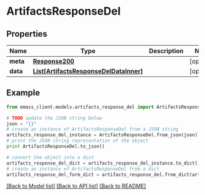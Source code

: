 # ArtifactsResponseDel


## Properties
Name | Type | Description | Notes
------------ | ------------- | ------------- | -------------
**meta** | [**Response200**](Response200.md) |  | [optional] 
**data** | [**List[ArtifactsResponseDelDataInner]**](ArtifactsResponseDelDataInner.md) |  | [optional] 

## Example

```python
from emass_client.models.artifacts_response_del import ArtifactsResponseDel

# TODO update the JSON string below
json = "{}"
# create an instance of ArtifactsResponseDel from a JSON string
artifacts_response_del_instance = ArtifactsResponseDel.from_json(json)
# print the JSON string representation of the object
print ArtifactsResponseDel.to_json()

# convert the object into a dict
artifacts_response_del_dict = artifacts_response_del_instance.to_dict()
# create an instance of ArtifactsResponseDel from a dict
artifacts_response_del_form_dict = artifacts_response_del.from_dict(artifacts_response_del_dict)
```
[[Back to Model list]](../README.md#documentation-for-models) [[Back to API list]](../README.md#documentation-for-api-endpoints) [[Back to README]](../README.md)


